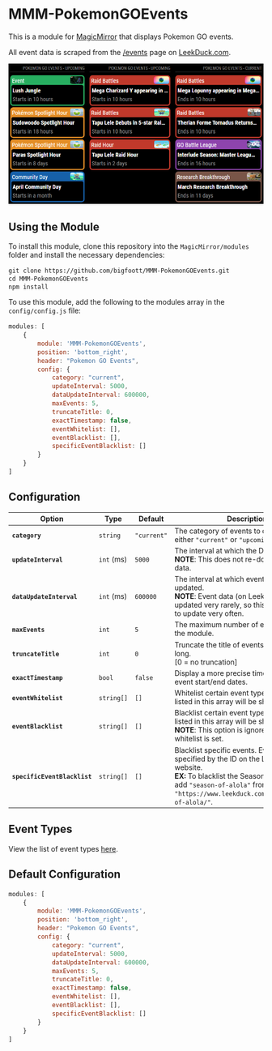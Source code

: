 # MMM-PokemonGOEvents

This is a module for [MagicMirror](https://magicmirror.builders/) that displays Pokemon GO events.

All event data is scraped from the [/events](https://www.leekduck.com/events/) page on [LeekDuck.com](https://www.leekduck.com/).

![Preview](https://github.com/bigfoott/MMM-PokemonGOEvents/blob/master/docs/preview.png?raw=true)

## Using the Module

To install this module, clone this repository into the `MagicMirror/modules` folder and install the necessary dependencies:
```
git clone https://github.com/bigfoott/MMM-PokemonGOEvents.git
cd MMM-PokemonGOEvents
npm install
```

To use this module, add the following to the modules array in the `config/config.js` file:
```js
modules: [
    {
        module: 'MMM-PokemonGOEvents',
        position: 'bottom_right',
        header: "Pokemon GO Events",
        config: {
            category: "current",
            updateInterval: 5000,
            dataUpdateInterval: 600000,
            maxEvents: 5,
            truncateTitle: 0,
            exactTimestamp: false,
            eventWhitelist: [],
            eventBlacklist: [],
            specificEventBlacklist: []
        }
    }
]
```

## Configuration

| Option                           | Type       | Default     | Description
|--------------------------------- |----------- |------------ |----------- 
| **`category`**                   | `string`   | `"current"` | The category of events to display. Can be either `"current"` or `"upcoming"`.
| **`updateInterval`**             | `int` (ms) | `5000`      | The interval at which the DOM is updated.<br/>**NOTE**: This does not re-download event data.
| **`dataUpdateInterval`**         | `int` (ms) | `600000`    | The interval at which event data is updated.<br/>**NOTE**: Event data (on Leek Duck) is updated very rarely, so this does not need to update very often.
| **`maxEvents`**                  | `int`      | `5`         | The maximum number of events to show in the module.
| **`truncateTitle`**              | `int`      | `0`         | Truncate the title of events if they're too long.<br/>[0 = no truncation]
| **`exactTimestamp`**             | `bool`     | `false`     | Display a more precise timestamp for the event start/end dates.
| **`eventWhitelist`**             | `string[]` | `[]`        | Whitelist certain event types. Only types listed in this array will be shown.
| **`eventBlacklist`**             | `string[]` | `[]`        | Blacklist certain event types. All types not listed in this array will be shown.<br/>**NOTE**: This option is ignored if the a whitelist is set.
| **`specificEventBlacklist`**     | `string[]` | `[]`        | Blacklist specific events. Events are specified by the ID on the Leek Duck website.<br/>**EX:** To blacklist the Season of Alola event, add `"season-of-alola"` from the event's url `"https://www.leekduck.com/events/season-of-alola/"`.

## Event Types

View the list of event types [here](https://github.com/bigfoott/MMM-PokemonGOEvents/tree/master/docs/EVENTS.md).

## Default Configuration

```js
modules: [
    {
        module: 'MMM-PokemonGOEvents',
        position: 'bottom_right',
        header: "Pokemon GO Events",
        config: {
            category: "current",
            updateInterval: 5000,
            dataUpdateInterval: 600000,
            maxEvents: 5,
            truncateTitle: 0,
            exactTimestamp: false,
            eventWhitelist: [],
            eventBlacklist: [],
            specificEventBlacklist: []
        }
    }
]
```